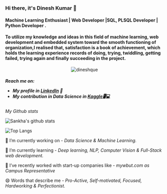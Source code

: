 ### Hi there, it's Dinesh Kumar 👋 

<h4>Machine Learning Enthusiast | Web Developer |SQL, PLSQL Developer | Python Developer .</h4>
<h4>To utilize my knowledge and ideas in this field of machine learning, web development and embedded system toward the smooth functioning of organization,I realised that, satisfaction is a book of achievement, which holds the learning experience records of doing, trying, twiddling, getting failed, trying again and finally succeeding in the project.</h4>

<p align="center"> 
  <img src="https://komarev.com/ghpvc/?username=dineshque&label=Profile%20views&color=630627&style=for-the-badge" alt="dineshque" /> </p>

<h5>Reach me on:
  
- My profile in <a href="https://www.linkedin.com/in/dinesh-kumar-775575222/">LinkedIn</a> 💼 
- My contribution in Data Science in <a href = "https://www.kaggle.com/dineshkumawat020">Kaggle</a>🖥💻</h5>


*My Github stats*

![Sankha's github stats](https://github-readme-stats.vercel.app/api?username=dineshque&show_icons=true&theme=radical)


![Top Langs](https://github-readme-stats.vercel.app/api/top-langs/?username=dineshque&layout=compact&show_icons=true&theme=radical)


🔭 I’m currently working on - *Data Science & Machine Learning.*

🌱 I’m currently learning - *Deep learning, NLP, Computer Vision & Full-Stack web development.*

👯 I’ve recently worked with start-up companies like - *mywbut.com as Campus Representative*

😄 Words that describe me - *Pro-Active, Self-motivated, Focused, Hardworking & Perfectionist.*
